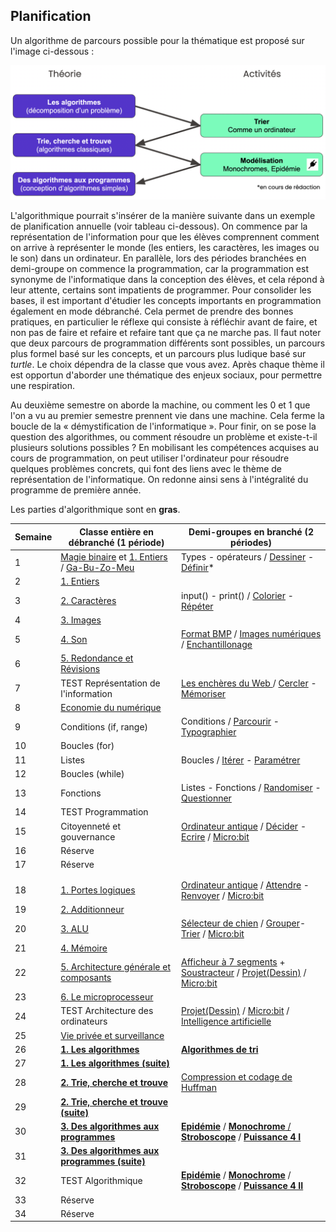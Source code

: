 ## Planification

Un algorithme de parcours possible pour la thématique est proposé sur l'image ci-dessous :

<img src="Parcours.png">

<!--
## Découpage de la thématique 

Dans la partie **apprendre**, vous trouverez les chapitres suivants : 

- [Introduction](lien)
- [Les algorithmes](lien)
- [Trie, cherche et trouve](lien)
- [Des algorithmes aux programmes](lien)
- [Conclusion](lien)

Dans la partie **enseigner**, vous trouverez des : 


-->


L'algorithmique pourrait s'insérer de la manière suivante dans un exemple de planification annuelle (voir tableau ci-dessous). On commence par la représentation de l'information pour que les élèves comprennent comment on arrive à représenter le monde (les entiers, les caractères, les images ou le son) dans un ordinateur. En parallèle, lors des périodes branchées en demi-groupe on commence la programmation, car la programmation est synonyme de l'informatique dans la conception des élèves, et cela répond à leur attente, certains sont impatients de programmer. Pour consolider les bases, il est important d'étudier les concepts importants en programmation également en mode débranché. Cela permet de prendre des bonnes pratiques, en particulier le réflexe qui consiste à réfléchir avant de faire, et non pas de faire et refaire et refaire tant que ça ne marche pas. Il faut noter que deux parcours de programmation différents sont possibles, un parcours plus formel basé sur les concepts, et un parcours plus ludique basé sur *turtle*. Le choix dépendra de la classe que vous avez. Après chaque thème il est opportun d'aborder une thématique des enjeux sociaux, pour permettre une respiration.

Au deuxième semestre on aborde la machine, ou comment les 0 et 1 que l'on a vu au premier semestre prennent vie dans une machine. Cela ferme la boucle de la « démystification de l'informatique ». Pour finir, on se pose la question des algorithmes, ou comment résoudre un problème et existe-t-il plusieurs solutions possibles ? En mobilisant les compétences acquises au cours de programmation, on peut utiliser l'ordinateur pour résoudre quelques problèmes concrets, qui font des liens avec le thème de représentation de l'informatique. On redonne ainsi sens à l'intégralité du programme de première année.

Les parties d'algorithmique sont en **gras**.


|Semaine |	Classe entière en débranché	(1 période)    | Demi-groupes en branché (2 périodes)                 |
| ------ | ------------------------------------------- | ---------------------------------------------------- |
|1		 | <a href="../rep-info/activ/magie_binaire_new.html">Magie binaire</a> et <a href="../../appr/rep-info/entiers.html"> 1. Entiers</a> / <a href="../archi/activ/gabuzomeu_new.html">Ga-Bu-Zo-Meu</a> | Types - opérateurs / <a href="../../appr/prog1/dessiner.html"> Dessiner</a> - <a href="../../appr/prog1/definir.html">Définir</a>*           |
|2		 | <a href="../../appr/rep-info/entiers.html">1. Entiers</a>			                       |                                                      |
|3		 | <a href="../../appr/rep-info/caracteres.html">2. Caractères</a> | input() - print() / <a href="../../appr/prog1/colorier.html">Colorier</a> - <a href="../../appr/prog1/repeter.html">Répéter</a>             | 
|4		 | <a href="../../appr/rep-info/images.html">3. Images</a> |                      |
|5		 | <a href="../../appr/rep-info/son.html">4. Son</a> | <a href="../rep-info/activ/encoder_images.html">Format BMP</a> / <a href="../rep-info/activ/format_BMP_new.html">Images numériques</a> / <a href="../rep-info/activ/echantillonnage_new.html">Enchantillonage</a>     |
|6		 | <a href="../../appr/rep-info/redondance.html">5. Redondance et Révisions</a>			       |                                                      |
|7		 | TEST Représentation de l'information	       | <a href="../enjx2/activ/encheres.html">Les enchères du Web </a>	/ <a href="../../appr/prog1/cercler.html">Cercler</a>	 - <a href="../../appr/prog1/memoriser.html">Mémoriser</a>	            |
|8		 | <a href="../enjx1/grandes-thematiques/economie-numerique.html">Economie du numérique</a>	                   |		                                              |
|9		 | Conditions (if, range)                      | Conditions / <a href="../../appr/prog1/parcourir.html">Parcourir</a>	 - <a href="../../appr/prog1/write.html">Typographier</a>	                |
|10		 | Boucles (for) 		                       |                                                      |
|11		 | Listes        			                   | Boucles / <a href="../../appr/prog1/iterer.html">Itérer</a>	 - <a href="../../appr/prog1/parametrer.html">Paramétrer</a>	                        |
|12		 | Boucles (while)                             |	                                                  |
|13		 | Fonctions      		                       | Listes - Fonctions / <a href="../../appr/prog1/randomiser.html">Randomiser</a>	 - <a href="../../appr/prog1/questionner.html">Questionner</a>	        |
|14		 | TEST Programmation        	               |                                                      |
|15		 | Citoyenneté et gouvernance	               | <a href="../archi/activ/ordinateurantique_new.html">Ordinateur antique</a> / <a href="../../appr/prog1/decider.html">Décider</a> - <a href="../../appr/prog1/ecrire.html">Ecrire</a> / <a href="../prog1/activ/microbit-python/index.html">Micro:bit</a>    |
|16		 | Réserve                   			       |                                                      |
|17		 | Réserve		                               |                                                      |			
|		 |			                                   |                                                      | 
|		 |			                                   |                                                      | 
|18		 | <a href="../../appr/archi/sys-log.html">1. Portes logiques</a>			               | <a href="../archi/activ/ordinateurantique_new.html">Ordinateur antique</a> / <a href="../../appr/prog1/attendre.html">Attendre</a> - <a href="../../appr/prog1/renvoyer.html">Renvoyer</a> / <a href="../prog1/activ/microbit-python/index.html">Micro:bit</a> |
|19		 | <a href="../../appr/archi/additionneur.html">2. Additionneur</a>			                   |                                                      |
|20		 | <a href="../../appr/archi/alu.html">3. ALU</a>			                           | <a href="../archi/activ/selecteur-chien_new.html">Sélecteur de chien</a> / <a href="../../appr/prog1/grouper.html">Grouper</a>- <a href="../../appr/prog1/trier.html">Trier</a> / <a href="../prog1/activ/microbit-python/index.html">Micro:bit</a>     |
|21		 | <a href="../../appr/archi/mem.html">4. Mémoire</a>			                       |                                                      |
|22		 | <a href="../../appr/archi/archi-gen.html">5. Architecture générale et composants</a>	   | <a href="../archi/activ/afficheur-7seg.html">Afficheur à 7 segments</a> + <a href="../archi/activ/soustracteur.html">Soustracteur</a> / <a href="../../appr/prog1/projet.html">Projet(Dessin)</a> / <a href="../prog1/activ/microbit-python/index.html">Micro:bit</a>     |
|23		 | <a href="../../appr/archi/micro-pro.html">6. Le microprocesseur</a> 		   |                                                      |
|24		 | TEST Architecture des ordinateurs		   | <a href="../../appr/prog1/projet.html">Projet(Dessin)</a> / <a href="../prog1/activ/microbit-python/index.html">Micro:bit</a> / <a href="../enjx1/activ/economie/ia_0.html">Intelligence artificielle</a>                          |
|25		 | <a href="../enjx1/grandes-thematiques/surveillance.html">Vie privée et surveillance</a> 		           |	                                                  |
|26		 | <a href="../../appr/algo1/algorithmes.html">**1. Les algorithmes**</a>			           | <a href="../algo1/activ/algo-tri_new.html">**Algorithmes de tri**</a>                               |
|27		 | <a href="../../appr/algo1/algorithmes.html">**1. Les algorithmes (suite)**</a>	           |                                                      |
|28		 | <a href="../../appr/algo1/tri.html">**2. Trie, cherche et trouve**</a>		       | <a href="../rep-info/activ/huffman.html">Compression et codage de Huffman</a>                     |
|29		 | <a href="../../appr/algo1/tri.html">**2. Trie, cherche et trouve (suite)**</a>	   |	                                                  |
|30		 | <a href="../../appr/algo1/algo-progs.html">**3. Des algorithmes aux programmes**</a>	   | <a href="../algo1/activ/epidemie/index_new.html">**Epidémie**</a> / <a href="../algo1/activ/epidemie/monochrome.html">**Monochrome** /<a href="../algo1/activ/epidemie/stroboscopes.html"> **Stroboscope**</a> / <a href="../algo1/activ/epidemie/puissance4.html">**Puissance 4 I**</a>  |
|31		 | <a href="../../appr/algo1/algo-progs.html">**3. Des algorithmes aux programmes (suite)**</a>  | 			                                      |
|32		 | TEST Algorithmique			               | <a href="../algo1/activ/epidemie/index_new.html">**Epidémie**</a> / <a href="../algo1/activ/epidemie/monochrome.html">**Monochrome**</a> / <a href="../algo1/activ/epidemie/stroboscopes.html">**Stroboscope**</a>  / <a href="../algo1/activ/epidemie/puiassance4.html">**Puissance 4 II**</a>      |
|33		 | Réserve                                     |                                                      |  
|34		 | Réserve			                           |                                                      |  




<!--
# Planifications

Il existe plusieurs manières possibles de planifier les activités
de ce chapitre. Une possibilité serait la suivante en faisant
l'hypothèse que les élèves ont une periode de théorie hebdomadaire et deux
périodes de pratique en demi-classe (groupes A et B) toutes les deux semaines et que la programmation a déjà été vue. 


|Semaine | Cours | Labo|
|------- | ------| ----|
|1       | Intro. 1| Activité algo tri (A)| 
|2       | Intro. 2| Activité algo tri (B)|
|3       | Algo tri 1| Activité monochrome (A)| 
|4       | Algo tri 2| Activité monochrome (B)|
|5       | Théorie transcription d'algorithme | Activité épidémie (A)| 
|6       | Exercices transcription d'algorithme| Activité épidémie (B)|
|7       | Séance de récapitulation| ...| 
|8       | Test | ...|
-->